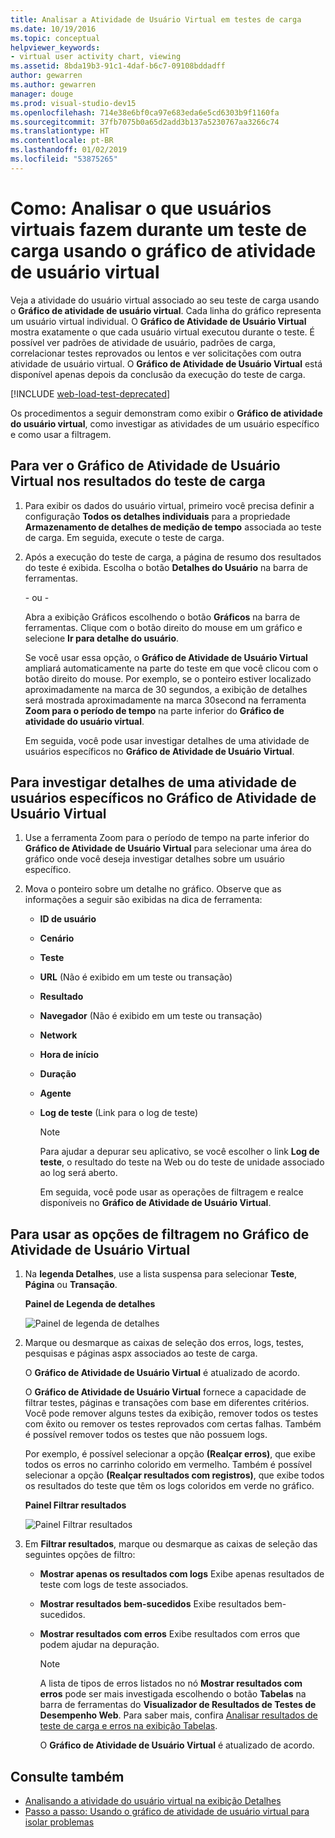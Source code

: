 ```yaml
---
title: Analisar a Atividade de Usuário Virtual em testes de carga
ms.date: 10/19/2016
ms.topic: conceptual
helpviewer_keywords:
- virtual user activity chart, viewing
ms.assetid: 8bda19b3-91c1-4daf-b6c7-09108bddadff
author: gewarren
ms.author: gewarren
manager: douge
ms.prod: visual-studio-dev15
ms.openlocfilehash: 714e38e6bf0ca97e683eda6e5cd6303b9f1160fa
ms.sourcegitcommit: 37fb7075b0a65d2add3b137a5230767aa3266c74
ms.translationtype: HT
ms.contentlocale: pt-BR
ms.lasthandoff: 01/02/2019
ms.locfileid: "53875265"
---
```

# <a name="how-to-analyze-what-virtual-users-are-doing-during-a-load-test-using-the-virtual-user-activity-chart"></a>Como: Analisar o que usuários virtuais fazem durante um teste de carga usando o gráfico de atividade de usuário virtual

Veja a atividade do usuário virtual associado ao seu teste de carga usando o **Gráfico de atividade de usuário virtual**. Cada linha do gráfico representa um usuário virtual individual. O **Gráfico de Atividade de Usuário Virtual** mostra exatamente o que cada usuário virtual executou durante o teste. É possível ver padrões de atividade de usuário, padrões de carga, correlacionar testes reprovados ou lentos e ver solicitações com outra atividade de usuário virtual. O **Gráfico de Atividade de Usuário Virtual** está disponível apenas depois da conclusão da execução do teste de carga.

[!INCLUDE [web-load-test-deprecated](includes/web-load-test-deprecated.md)]

Os procedimentos a seguir demonstram como exibir o **Gráfico de atividade do usuário virtual**, como investigar as atividades de um usuário específico e como usar a filtragem.

## <a name="to-view-the-virtual-user-activity-chart-in-your-load-test-results"></a>Para ver o Gráfico de Atividade de Usuário Virtual nos resultados do teste de carga

1.  Para exibir os dados do usuário virtual, primeiro você precisa definir a configuração **Todos os detalhes individuais** para a propriedade **Armazenamento de detalhes de medição de tempo** associada ao teste de carga. Em seguida, execute o teste de carga.

2.  Após a execução do teste de carga, a página de resumo dos resultados do teste é exibida. Escolha o botão **Detalhes do Usuário** na barra de ferramentas.

     - ou -

     Abra a exibição Gráficos escolhendo o botão **Gráficos** na barra de ferramentas. Clique com o botão direito do mouse em um gráfico e selecione **Ir para detalhe do usuário**.

     Se você usar essa opção, o **Gráfico de Atividade de Usuário Virtual** ampliará automaticamente na parte do teste em que você clicou com o botão direito do mouse. Por exemplo, se o ponteiro estiver localizado aproximadamente na marca de 30 segundos, a exibição de detalhes será mostrada aproximadamente na marca 30second na ferramenta **Zoom para o período de tempo** na parte inferior do **Gráfico de atividade do usuário virtual**.

     Em seguida, você pode usar investigar detalhes de uma atividade de usuários específicos no **Gráfico de Atividade de Usuário Virtual**.

## <a name="to-investigate-a-specific-users-activity-in-the-virtual-user-activity-chart"></a>Para investigar detalhes de uma atividade de usuários específicos no Gráfico de Atividade de Usuário Virtual

1. Use a ferramenta Zoom para o período de tempo na parte inferior do **Gráfico de Atividade de Usuário Virtual** para selecionar uma área do gráfico onde você deseja investigar detalhes sobre um usuário específico.

2. Mova o ponteiro sobre um detalhe no gráfico. Observe que as informações a seguir são exibidas na dica de ferramenta:

   - **ID de usuário**

   - **Cenário**

   - **Teste**

   - **URL** (Não é exibido em um teste ou transação)

   - **Resultado**

   - **Navegador** (Não é exibido em um teste ou transação)

   - **Network**

   - **Hora de início**

   - **Duração**

   - **Agente**

   - **Log de teste** (Link para o log de teste)

     > [!NOTE]
     > Para ajudar a depurar seu aplicativo, se você escolher o link **Log de teste**, o resultado do teste na Web ou do teste de unidade associado ao log será aberto.

     Em seguida, você pode usar as operações de filtragem e realce disponíveis no **Gráfico de Atividade de Usuário Virtual**.

## <a name="to-use-filtering-options-in-the-virtual-user-activity-chart"></a>Para usar as opções de filtragem no Gráfico de Atividade de Usuário Virtual

1. Na **legenda Detalhes**, use a lista suspensa para selecionar **Teste**, **Página** ou **Transação**.

    **Painel de Legenda de detalhes**

    ![Painel de legenda de detalhes](../test/media/ltest_detailslegend.png)

2. Marque ou desmarque as caixas de seleção dos erros, logs, testes, pesquisas e páginas aspx associados ao teste de carga.

    O **Gráfico de Atividade de Usuário Virtual** é atualizado de acordo.

    O **Gráfico de Atividade de Usuário Virtual** fornece a capacidade de filtrar testes, páginas e transações com base em diferentes critérios. Você pode remover alguns testes da exibição, remover todos os testes com êxito ou remover os testes reprovados com certas falhas. Também é possível remover todos os testes que não possuem logs.

    Por exemplo, é possível selecionar a opção **(Realçar erros)**, que exibe todos os erros no carrinho colorido em vermelho. Também é possível selecionar a opção **(Realçar resultados com registros)**, que exibe todos os resultados do teste que têm os logs coloridos em verde no gráfico.

    **Painel Filtrar resultados**

    ![Painel Filtrar resultados](../test/media/ltest_filterresults.png)

3. Em **Filtrar resultados**, marque ou desmarque as caixas de seleção das seguintes opções de filtro:

   - **Mostrar apenas os resultados com logs** Exibe apenas resultados de teste com logs de teste associados.

   - **Mostrar resultados bem-sucedidos** Exibe resultados bem-sucedidos.

   - **Mostrar resultados com erros** Exibe resultados com erros que podem ajudar na depuração.

     > [!NOTE]
     > A lista de tipos de erros listados no nó **Mostrar resultados com erros** pode ser mais investigada escolhendo o botão **Tabelas** na barra de ferramentas do **Visualizador de Resultados de Testes de Desempenho Web**. Para saber mais, confira [Analisar resultados de teste de carga e erros na exibição Tabelas](../test/analyze-load-test-results-and-errors-in-the-tables-view.md).

     O **Gráfico de Atividade de Usuário Virtual** é atualizado de acordo.

## <a name="see-also"></a>Consulte também

- [Analisando a atividade do usuário virtual na exibição Detalhes](../test/analyze-load-test-virtual-user-activity-in-the-details-view.md)
- [Passo a passo: Usando o gráfico de atividade de usuário virtual para isolar problemas](../test/walkthrough-use-the-virtual-user-activity-chart-to-isolate-issues.md)